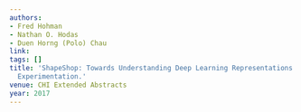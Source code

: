 ```yaml
---
authors:
- Fred Hohman
- Nathan O. Hodas
- Duen Horng (Polo) Chau
link:
tags: []
title: 'ShapeShop: Towards Understanding Deep Learning Representations via Interactive
  Experimentation.'
venue: CHI Extended Abstracts
year: 2017
---
```


